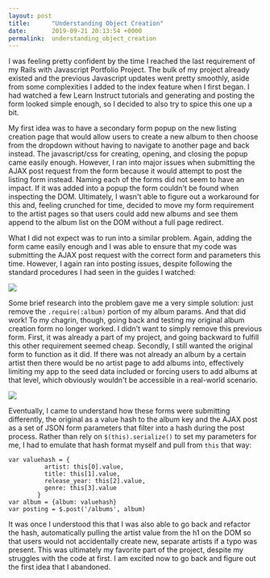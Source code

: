 ```yaml
---
layout: post
title:      "Understanding Object Creation"
date:       2019-09-21 20:13:54 +0000
permalink:  understanding_object_creation
---
```


I was feeling pretty confident by the time I reached the last requirement of my Rails with Javascript Portfolio Project. The bulk of my project already existed and the previous Javascript updates went pretty smoothly, aside from some complexities I added to the index feature when I first began. I had watched a few Learn Instruct tutorials and generating and posting the form looked simple enough, so I decided to also try to spice this one up a bit.

My first idea was to have a secondary form popup on the new listing creation page that would allow users to create a new album to then choose from the dropdown without having to navigate to another page and back instead. The javascript/css for creating, opening, and closing the popup came easily enough. However, I ran into major issues when submitting the AJAX post request from the form because it would attempt to post the listing form instead. Naming each of the forms did not seem to have an impact. If it was added into a popup the form couldn't be found when inspecting the DOM. Ultimately, I wasn't able to figure out a workaround for this and, feeling crunched for time, decided to move my form requirement to the artist pages so that users could add new albums and see them append to the album list on the DOM without a full page redirect.

What I did not expect was to run into a similar problem. Again, adding the form came easily enough and I was able to ensure that my code was submitting the AJAX post request with the correct form and parameters this time. However, I again ran into posting issues, despite following the standard procedures I had seen in the guides I watched:

![](https://i.imgur.com/ibCwH5h.png)

Some brief research into the problem gave me a very simple solution: just remove the `.require(:album)` portion of my album params. And that did work! To my chagrin, though, going back and testing my original album creation form no longer worked. I didn't want to simply remove this previous form. First, it was already a part of my project, and going backward to fulfill this other requirement seemed cheap. Secondly, I still wanted the original form to function as it did. If there was not already an album by a certain artist then there would be no artist page to add albums into, effectively limiting my app to the seed data included or forcing users to add albums at that level, which obviously wouldn't be accessible in a real-world scenario.

![](https://i.imgur.com/FxIxRwb.png)

Eventually, I came to understand how these forms were submitting differently, the original as a value hash to the album key and the AJAX post as a set of JSON form parameters that filter into a hash during the post process. Rather than rely on `$(this).serialize()` to set my parameters for me, I had to emulate that hash format myself and pull from `this` that way:

```
var valuehash = {
          artist: this[0].value,
          title: this[1].value,
          release_year: this[2].value,
          genre: this[3].value
        }
var album = {album: valuehash}
var posting = $.post('/albums', album)
```

It was once I understood this that I was also able to go back and refactor the hash, automatically pulling the artist value from the h1 on the DOM so that users would not accidentally create new, separate artists if a typo was present. This was ultimately my favorite part of the project, despite my struggles with the code at first. I am excited now to go back and figure out the first idea that I abandoned.
